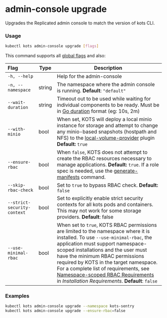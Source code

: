 # admin-console upgrade

Upgrades the Replicated admin console to match the version of kots CLI.


### Usage
```bash
kubectl kots admin-console upgrade [flags]
```

This command supports all [global flags](kots-cli-global-flags) and also:

| Flag                        | Type   | Description                                                                                                                                                                                                                                    |
|:----------------------------|--------|------------------------------------------------------------------------------------------------------------------------------------------------------------------------------------------------------------------------------------------------|
| `-h, --help`                |        | Help for the admin-console                                                                                                                                                                                                                     |
| `-n, --namespace`           | string | The namespace where the admin console is running. **Default**: `"default"`  |
| `--wait-duration`           | string | Timeout out to be used while waiting for individual components to be ready.  Must be in [Go duration](https://pkg.go.dev/time#ParseDuration) format (eg: 10s, 2m)                                                                             |
| `--with-minio`              | bool   | When set, KOTS will deploy a local minio instance for storage and attempt to change any minio-based snapshots (hostpath and NFS) to the [local-volume-provider](https://github.com/replicatedhq/local-volume-provider) plugin **Default:** `true` |
| `--ensure-rbac`             | bool   | When `false`, KOTS does not attempt to create the RBAC resources necessary to manage applications. **Default:** `true`. If a role spec is needed, use the [generate-manifests](kots-cli-admin-console-generate-manifests) command. |
| `--skip-rbac-check`         | bool   | Set to `true` to bypass RBAC check. **Default:** `false` |
| `--strict-security-context` | bool   | Set to explicitly enable strict security contexts for all kots pods and containers. This may not work for some storage providers. **Default**: false    |
| `--use-minimal-rbac`        | bool   |  When set to `true`, KOTS RBAC permissions are limited to the namespace where it is installed. To use `--use-minimal-rbac`, the application must support namespace-scoped installations and the user must have the minimum RBAC permissions required by KOTS in the target namespace. For a complete list of requirements, see [Namespace-scoped RBAC Requirements​](/enterprise/installing-general-requirements#namespace-scoped) in _Installation Requirements_. **Default**: `false` |

### Examples
```bash
kubectl kots admin-console upgrade --namespace kots-sentry
kubectl kots admin-console upgrade --ensure-rbac=false
```
